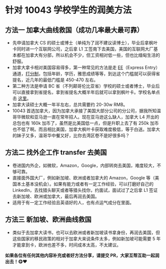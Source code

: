 # 针对 10043 学校学生的润美方法

## 方法一 加拿大曲线救国（成功几率最大最可靠）

- 先申请加拿大 CS 的硕士或博士（单纯为了润不建议读博士），毕业后拿枫叶卡同时进一个互联网公司，之后拿 L1 工签南下去美国，美国的互联网大厂基本都在加拿大有分部，所以机会不少，但工资相对低一些，但也比缅甸生活的舒服。
- 加拿大拿卡相对美国容易得多，第一种常见的方法是走 [EE](https://www.canada.ca/en/immigration-refugees-citizenship/services/immigrate-canada/express-entry.html)（Express Entry）通道，[打分制](https://www.cic.gc.ca/english/immigrate/skilled/crs-tool.asp)，包括年龄，学历，雅思成绩等等，到达这个门槛就可以获得省提名，近几年的最低门槛是 450-470 左右。
- 第二种方法是申请 BC 省（不列颠哥伦比亚省）学校的硕士或者博士，毕业后可以直接拿到省提名，拿到省提名大概半年后就可以拿到枫叶卡。学校名单点击 [这里](https://www.welcomebc.ca/Immigrate-to-B-C/documents/BC-PNP-IPG-EEBC-IPG-Eligible-Programs-of-Study.aspx)。
- 加拿大读硕士大概一年半左右，总共需要约 20-30w RMB。
- 10043 首选加拿大，因为加拿大承接了美国大部分公司的分公司，据我所知温哥华微软和亚马逊一直在常年招人。现在亚马逊这么缺人，加拿大 L4 开出的总包也有 160k 加币了，虽然是比美国低一点，但是升职上去了有 250k 加币也不低了啊。而且相比美国，加拿大枫叶卡获取难度极低，等于白送。加拿大的妹子又多，温哥华中餐又好，比你去湾区卷不是好很多吗？

## 方法二 找外企工作 transfer 去美国

- 卷进国内外企，如微软，Amazon，Google，内部转岗去美国，难度较大，不够可靠。
- 直接面外国大厂，例如新加坡、欧洲或者加拿大的 Amazon，Google 等（美国本土基本没机会）。如果有能力或者有一定工作经验，可以打磨好自己的 LinkedIn，去找猎头聊天或者等猎头找你，约面试，面试过了之后拿 L1 签证去新加坡、欧洲或加拿大，最后再润去美国。
- 适用于有一定工作经验且英语好的人，也有点运气成分在里面。

## 方法三 新加坡、欧洲曲线救国

- 类似于去加拿大读书，也可以去欧洲或者新加坡读书拿身份，再润去美国，但这些国家的移民政策的相对于加拿大来说条件太多，例如新加坡可能需要 5 年才能拿到卡，欧洲也差不多，时间成本太高，不太建议。

**如果各位有任何其他内容补充或者好方法分享，请提交 PR，大家互帮互助一起润出去！:yum::heart:**
